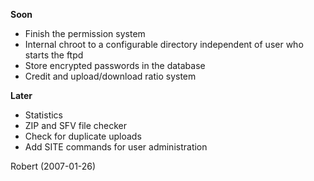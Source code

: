 **Soon**
  * Finish the permission system
  * Internal chroot to a configurable directory independent of user who starts the ftpd
  * Store encrypted passwords in the database
  * Credit and upload/download ratio system

**Later**
  * Statistics
  * ZIP and SFV file checker
  * Check for duplicate uploads
  * Add SITE commands for user administration

Robert (2007-01-26)